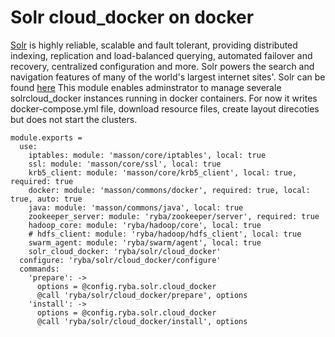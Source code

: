 
# Solr cloud_docker on docker

[Solr](http://lucene.apache.org/solr/standalone/) is highly reliable, scalable and fault tolerant, providing distributed indexing, replication and load-balanced querying, automated failover and recovery, centralized configuration and more.
Solr powers the search and navigation features of many of the world's largest internet sites'. 
Solr can be found [here](http://wwwftp.ciril.fr/pub/apache/lucene/solr/standalone/)
This module enables adminstrator to manage severale solrcloud_docker instances running in docker containers.
For now it writes docker-compose.yml file, download resource files, create layout direcoties
but does not start the clusters.

    module.exports =
      use:
        iptables: module: 'masson/core/iptables', local: true
        ssl: module: 'masson/core/ssl', local: true
        krb5_client: module: 'masson/core/krb5_client', local: true, required: true
        docker: module: 'masson/commons/docker', required: true, local: true, auto: true
        java: module: 'masson/commons/java', local: true
        zookeeper_server: module: 'ryba/zookeeper/server', required: true
        hadoop_core: module: 'ryba/hadoop/core', local: true
        # hdfs_client: module: 'ryba/hadoop/hdfs_client', local: true
        swarm_agent: module: 'ryba/swarm/agent', local: true
        solr_cloud_docker: 'ryba/solr/cloud_docker'
      configure: 'ryba/solr/cloud_docker/configure'
      commands:
        'prepare': ->
          options = @config.ryba.solr.cloud_docker
          @call 'ryba/solr/cloud_docker/prepare', options
        'install': ->
          options = @config.ryba.solr.cloud_docker
          @call 'ryba/solr/cloud_docker/install', options
